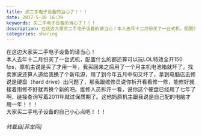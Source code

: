 ```yaml
---
title: 买二手电子设备的当心了！！！
date: 2017-5-30 16:39
keywords: 买二手电子设备的当心了！！！
description: 在这边大家买二手电子设备的请当心！本人去年十二月份买了一台式机，配置什么的都还算可以玩LOL特效全开150 fps，原机主说是买了才用一年，我买回来之后用了一个月主机电池箱就坏了，找卖家说还算人道给我换了个新电源，用了到今年五月中旬又坏了，拿到电脑店去修说是硬盘（hard drive）出问题了，那我跟维修员说你拆开看看修一修，能修好就接着用修不好就再换个新的吧。维修人员拆开一看，说你这个硬盘已经用了七年了啊，链接查询写着2011年就过保质期了。这他妈原机主跟我说是自己配的电脑才用一年！！！大家买二手电子设备的自己小心点吧！！！
categories: sharing
---
```

<td class="t_f" id="postmessage_754066">

在这边大家买二手电子设备的请当心！<br/>
本人去年十二月份买了一台式机，配置什么的都还算可以玩LOL特效全开150 fps，原机主说是买了才用一年，我买回来之后用了一个月主机电池箱就坏了，找卖家说还算人道给我换了个新电源，用了到今年五月中旬又坏了，拿到电脑店去修说是硬盘（hard drive）出问题了，那我跟维修员说你拆开看看修一修，能修好就接着用修不好就再换个新的吧。维修人员拆开一看，说你这个硬盘已经用了七年了啊，链接查询写着2011年就过保质期了。这他妈原机主跟我说是自己配的电脑才用一年！！！<br/>
大家买二手电子设备的自己小心点吧！！！</td>
###### 转载自[菲龙网]